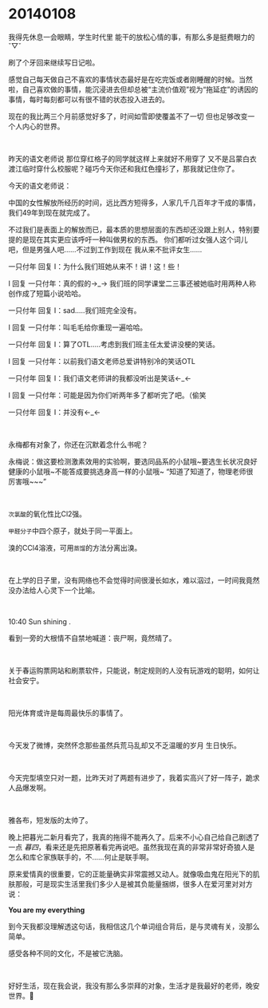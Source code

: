# 20140108

我得先休息一会眼睛，学生时代里 能干的放松心情的事，有那么多是挺费眼力的ˇ▽ˇ

刷了个牙回来继续写日记啦。

感觉自己每天做自己不喜欢的事情状态最好是在吃完饭或者刚睡醒的时候。当然啦，自己喜欢做的事情，能沉浸进去但却总被“主流价值观”视为“拖延症”的诱因的事情，每时每刻都可以有很不错的状态投入进去的。

现在的我比两三个月前感觉好多了，时间如雪即使覆盖不了一切 但也足够改变一个人内心的世界。

<br/>

昨天的语文老师说 那位穿红格子的同学就这样上来就好不用穿了 又不是吕蒙白衣渡江临时穿什么校服呢？碰巧今天你还和我红色撞衫了，那我就记住你了。

今天的语文老师说：

中国的女性解放所经历的时间，远比西方短得多，人家几千几百年才干成的事情，我们49年到现在就完成了。

不过我们是表面上的解放而已，最本质的思想层面的东西却还没跟上别人，特别要提的是现在其实更应该呼吁一种叫做男权的东西。 你们都听过女强人这个词儿吧，但是男强人吧……不过到工作到现在 我从来不批评女生......

一只付年 回复 I：为什么我们班她从来不！讲！这！些！

I 回复 一只付年：真的假的→_→ 我们班的同学课堂二三事还被她临时用两种人称创作成了短篇小说哈哈。

一只付年 回复 I：sad.....我们班完全没有。

I 回复 一只付年：叫毛毛给你重现一遍哈哈。

一只付年 回复 I：算了OTL.....考虑到我们班主任太爱讲没梗的笑话。

I 回复 一只付年：以前我们语文老师总爱讲特别冷的笑话OTL

一只付年 回复 I：我们语文老师讲的我都没听出是笑话←_←

I 回复 一只付年：可能是因为你们听两年多了都听完了吧。（偷笑

一只付年 回复 I：并没有←_←

<br/>

永梅都有对象了，你还在沉默着念什么书呢？

永梅说：做这要检测激素效用的实验啊，要选同品系的小鼠哦~要选生长状况良好健康的小鼠哦~不能答成要挑选身高一样的小鼠哦~ “知道了知道了，物理老师很厉害哦~~~”

<br/>

`次氯酸`的氧化性比Cl2强。

`甲醛分子`中四个原子，就处于同一平面上。

溴的CCl4溶液，可用`蒸馏`的方法分离出溴。

<br/>

在上学的日子里，没有网络也不会觉得时间很漫长如水，难以泅过，一时间我竟然没办法给人心灵下一个比喻。

<br/>

10:40 Sun shining .

看到一旁的大根情不自禁地喊道：丧尸啊，竟然晴了。

<br/>

关于春运购票网站和刷票软件，只能说，制定规则的人没有玩游戏的聪明，如何让社会安宁。

<br/>

阳光体育或许是每周最快乐的事情了。

<br/>

今天发了微博，突然怀念那些虽然兵荒马乱却又不乏温暖的岁月 生日快乐。

<br/>

今天完型填空只对一题，比昨天对了两题有进步了，我着实高兴了好一阵子，跪求人品爆发啊。

<br/>

雅各布，短发版的太帅了。

晚上把暮光二新月看完了，我真的拖得不能再久了。后来不小心自己给自己剧透了一点 *暮四*，看来还是先把原著看完再说吧。虽然我现在真的非常非常好奇狼人是怎么和库仑家族联手的，不……何止是联手啊。

原来爱情真的很重要，它的正能量确实非常震撼又动人。就像吸血鬼在阳光下的肌肤那般，可是现实生活里我们多少人是被其负能量捆绑，很多人在爱河里对对方说：

**You are my everything**

到今天我都没理解透这句话，我相信这几个单词组合背后，是与灵魂有关，没那么简单。

感受各种不同的文化，不是被它洗脑。

<br/>

好好生活，现在我会说，我没有那么多崇拜的对象，生活才是我最好的老师，晚安世界。🌙